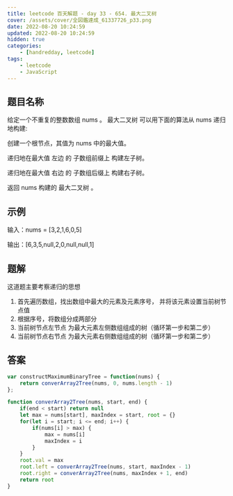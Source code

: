 ```yaml
---
title: leetcode 百天解题 - day 33 - 654. 最大二叉树
cover: /assets/cover/全図鑑達成_61337726_p33.png
date: 2022-08-20 10:24:59
updated: 2022-08-20 10:24:59
hidden: true
categories:
    - [handredday, leetcode]
tags:
    - leetcode
    - JavaScript
---
```


## 题目名称

给定一个不重复的整数数组 nums 。 最大二叉树 可以用下面的算法从 nums 递归地构建:

创建一个根节点，其值为 nums 中的最大值。

递归地在最大值 左边 的 子数组前缀上 构建左子树。

递归地在最大值 右边 的 子数组后缀上 构建右子树。

返回 nums 构建的 最大二叉树 。

## 示例

输入：nums = [3,2,1,6,0,5]

输出：[6,3,5,null,2,0,null,null,1]

## 题解

这道题主要考察递归的思想

1. 首先遍历数组，找出数组中最大的元素及元素序号， 并将该元素设置当前树节点值
2. 根据序号，将数组分成两部分
3. 当前树节点左节点 为最大元素左侧数组组成的树（循环第一步和第二步）
4. 当前树节点右节点 为最大元素右侧数组组成的树（循环第一步和第二步）

## 答案

~~~js
var constructMaximumBinaryTree = function(nums) {
    return converArray2Tree(nums, 0, nums.length - 1)
};

function converArray2Tree(nums, start, end) {
    if(end < start) return null
    let max = nums[start], maxIndex = start, root = {}
    for(let i = start; i <= end; i++) {
        if(nums[i] > max) {
            max = nums[i]
            maxIndex = i
        }
    }
    root.val = max
    root.left = converArray2Tree(nums, start, maxIndex - 1)
    root.right = converArray2Tree(nums, maxIndex + 1, end)
    return root
}
~~~
